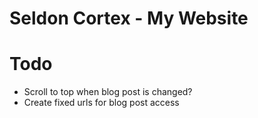 # Seldon Cortex - My Website

# Todo
 - Scroll to top when blog post is changed?
 - Create fixed urls for blog post access
 